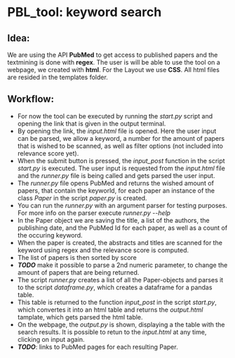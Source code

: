 # PBL_tool: keyword search

## Idea:
We are using the API **PubMed** to get access to published papers and the textmining is done with **regex**. The user is will be able to use the tool on a webpage, we created with **html**. 
For the Layout we use **CSS**. All html files are resided in the templates folder.

## Workflow:
* For now the tool can be executed by running the *start.py* script and opening the link that is given in the output terminal.
* By opening the link, the *input.html* file is opened. Here the user input can be parsed, we allow a keyword, a number for the amount of papers that is wished to be scanned, as well as filter options (not included into relevance score yet).
* When the submit button is pressed, the *input_post* function in the script *start.py* is executed. The user input is requested from the *input.html* file and the *runner.py* file is being called and gets parsed the user input.
* The *runner.py* file opens PubMed and returns the wished amount of papers, that contain the keyworld, for each paper an instance of the class *Paper* in the script *paper.py* is created.
* You can run the *runner.py* with an argument parser for testing purposes. For more info on the parser execute *runner.py --help*
* In the Paper object we are saving the title, a list of the authors, the publishing date, and the PubMed Id for each paper, as well as a count of the occuring keyword.
* When the paper is created, the abstracts and titles are scanned for the keyword using regex and the relevance score is computed.
* The list of papers is then sorted by score
* ***TODO*** make it possible to parse a 2nd numeric parameter, to change the amount of papers that are being returned.
* The script *runner.py* creates a list of all the Paper-objects and parses it to the script *dataframe.py*, which creates a dataframe for a pandas table.
* This table is returned to the function *input_post* in the script *start.py*, which convertes it into an html table and returns the *output.html* tamplate, which gets parsed the html table.
* On the webpage, the *output.py* is shown, displaying a the table with the search results. It is possible to retun to the *input.html* at any time, clicking on input again.
* ***TODO***: links to PubMed pages for each resulting Paper.
